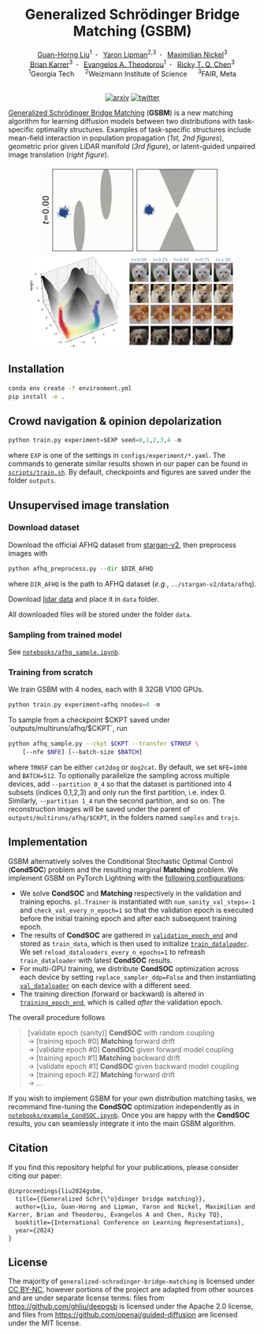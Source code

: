 <h1 align='center'>Generalized Schrödinger Bridge Matching (GSBM)</h1>
<div align="center">
  <a href="https://ghliu.github.io/" target="_blank">Guan-Horng Liu</a><sup>1</sup>&ensp;<b>&middot;</b>&ensp;
  <a href="https://www.wisdom.weizmann.ac.il/~ylipman/" target="_blank">Yaron Lipman</a><sup>2,3</sup>&ensp;<b>&middot;</b>&ensp;
  <a href="https://maxn.io/" target="_blank">Maximilian Nickel</a><sup>3</sup>
  <br>
  <a href="https://scholar.google.com/citations?user=Wewcpo4AAAAJ" target="_blank">Brian Karrer</a><sup>3</sup>&ensp;<b>&middot;</b>&ensp;
  <a href="https://sites.gatech.edu/acds/" target="_blank">Evangelos A. Theodorou</a><sup>1</sup>&ensp;<b>&middot;</b>&ensp;
  <a href="https://rtqichen.github.io/" target="_blank">Ricky T. Q. Chen</a><sup>3</sup><br>
  <sup>1</sup>Georgia Tech &emsp; <sup>2</sup>Weizmann Institute of Science &emsp; <sup>3</sup>FAIR, Meta<br>
</div>

<br>

<div align="center">

[![arxiv](https://img.shields.io/badge/ICLR2024-blue)](https://arxiv.org/abs/2310.02233)
[![twitter](https://img.shields.io/badge/twitter-thread-green)](https://x.com/guanhorng_liu/status/1709983646558404913)

</div>

[Generalized Schrödinger Bridge Matching](https://arxiv.org/abs/2310.02233) (**GSBM**) is a new matching algorithm 
for learning diffusion models between two distributions with task-specific optimality structures. 
Examples of task-specific structures include mean-field interaction in population propagation (_1st, 2nd figures_), geometric prior given LiDAR manifold (_3rd figure_), or latent-guided unpaired image translation (_right figure_).


<div align="center">
    <img src="assets/crowd-nav.gif" height="180"> &ensp; <img src="assets/lidar.png" height="185"> &ensp; <img src="assets/afhq.png" height="185">
</div>


## Installation
```bash
conda env create -f environment.yml
pip install -e .
```

## Crowd navigation & opinion depolarization
```python
python train.py experiment=$EXP seed=0,1,2,3,4 -m
```
where `EXP` is one of the settings in `configs/experiment/*.yaml`. The commands to generate similar results shown in our paper can be found in [`scripts/train.sh`](https://github.com/facebookresearch/gsbm/blob/main/scripts/train.sh). By default, checkpoints and figures are saved under the folder `outputs`.

## Unsupervised image translation

### Download dataset
Download the official AFHQ dataset from [stargan-v2](https://github.com/clovaai/stargan-v2#animal-faces-hq-dataset-afhq), then preprocess images with
```python
python afhq_preprocess.py --dir $DIR_AFHQ
```
where `DIR_AFHQ` is the path to AFHQ dataset (_e.g._, `../stargan-v2/data/afhq`). 

Download [lidar data](https://rtqichen.com/data/rainier2-thin.las) and place it in `data` folder.

All downloaded files will be stored under the folder `data`.

### Sampling from trained model

See
[`notebooks/afhq_sample.ipynb`](https://github.com/facebookresearch/gsbm/blob/main/notebooks/afhq_sample.ipynb).

### Training from scratch
We train GSBM with 4 nodes, each with 8 32GB V100 GPUs.
```python
python train.py experiment=afhq nnodes=4 -m
```

To sample from a checkpoint $CKPT saved under `outputs/multiruns/afhq/$CKPT`, run
```bash
python afhq_sample.py --ckpt $CKPT --transfer $TRNSF \
    [--nfe $NFE] [--batch-size $BATCH]
```
where `TRNSF` can be either `cat2dog` or `dog2cat`. By default, we set `NFE=1000` and `BATCH=512`. To optionally parallelize the sampling across multiple devices, add `--partition 0_4` so that the dataset is partitioned into 4 subsets (indices 0,1,2,3) and only run the first partition, i.e. index 0. Similarly, `--partition 1_4` run the second partition, and so on. The reconstruction images will be saved under the parent of `outputs/multiruns/afhq/$CKPT`, in the folders named `samples` and `trajs`.

## Implementation

GSBM alternatively solves the Conditional Stochastic Optimal Control (**CondSOC**) problem and the resulting marginal **Matching** problem. We implement GSBM on PyTorch Lightning with the [following configurations](https://github.com/facebookresearch/gsbm/blob/main/train.py#L120-L123):

- We solve **CondSOC** and **Matching** respectively in the validation and training epochs. `pl.Trainer` is instantiated with `num_sanity_val_steps=-1` and `check_val_every_n_epoch=1` so that the validation epoch is executed before the initial training epoch and after each subsequent training epoch. 
- The results of **CondSOC** are gathered in [`validation_epoch_end`](https://github.com/facebookresearch/gsbm/blob/main/gsbm/pl_model.py#L353) and stored as `train_data`, which is then used to initialize [`train_dataloader`](https://github.com/facebookresearch/gsbm/blob/main/gsbm/pl_model.py#L399-L407). We set `reload_dataloaders_every_n_epochs=1` to refreash `train_dataloader` with latest **CondSOC** results.
- For multi-GPU training, we distribute **CondSOC** optimization across each device by setting `replace_sampler_ddp=False` and then instantiating [`val_dataloader`](https://github.com/facebookresearch/gsbm/blob/main/gsbm/pl_model.py#L259-L280) on each device with a different seed.
- The training direction (forward or backward) is altered in [`training_epoch_end`](https://github.com/facebookresearch/gsbm/blob/main/gsbm/pl_model.py#L254), which is called _after_ the validation epoch.

The overall procedure follows

> [validate epoch (sanity)] **CondSOC** with random coupling \
→ [training epoch #0] **Matching** forward drift \
→ [validate epoch #0] **CondSOC** given forward model coupling \
→ [training epoch #1] **Matching** backward drift \
→ [validate epoch #1] **CondSOC** given backward model coupling \
→ [training epoch #2] **Matching** forward drift \
→ ...

If you wish to implement GSBM for your own distribution matching tasks, we recommand fine-tuning the **CondSOC** optimization independently as in [`notebooks/example_CondSOC.ipynb`](https://github.com/facebookresearch/gsbm/blob/main/notebooks/example_CondSOC.ipynb). Once you are happy with the **CondSOC** results, you can seamlessly integrate it into the main GSBM algorithm.

## Citation
If you find this repository helpful for your publications,
please consider citing our paper:
```
@inproceedings{liu2024gsbm,
  title={{Generalized Schr{\"o}dinger bridge matching}},
  author={Liu, Guan-Horng and Lipman, Yaron and Nickel, Maximilian and Karrer, Brian and Theodorou, Evangelos A and Chen, Ricky TQ},
  booktitle={International Conference on Learning Representations},
  year={2024}
}
```

## License
The majority of `generalized-schrodinger-bridge-matching` is licensed under [CC BY-NC](LICENSE.md), however portions of the project are adapted from other sources and are under separate license terms: files from https://github.com/ghliu/deepgsb is licensed under the Apache 2.0 license, and files from https://github.com/openai/guided-diffusion are licensed under the MIT license.
